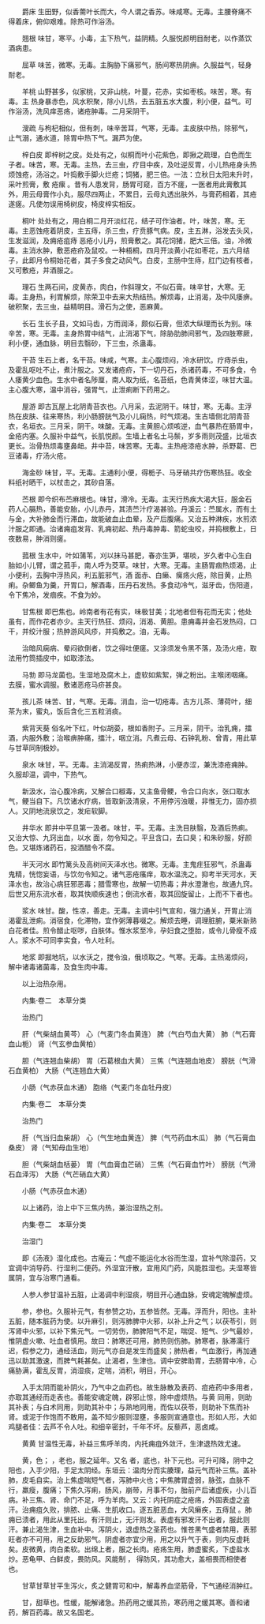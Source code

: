 <!-- { "loadSidebar": true } -->
　　爵床 生田野，似香薷叶长而大，今人谓之香苏。味咸寒。无毒。主腰脊痛不得着床，俯仰艰难。除热可作浴汤。

　　翘根 味甘，寒平。小毒，主下热气，益阴精。久服悦颜明目耐老，以作蒸饮酒病患。

　　屈草 味苦，微寒。无毒。主胸胁下痛邪气，肠间寒热阴痹。久服益气，轻身耐老。

　　羊桃 山野甚多，似家桃，又非山桃，叶蔓，花赤，实如枣核。味苦，寒。有毒。主 热身暴赤色，风水积聚，除小儿热，去五脏五水大腹，利小便，益气。可作浴汤，洗风痒恶疡，诸疮肿毒。二月采阴干。

　　溲疏 与枸杞相似，但有刺，味辛苦耳，气寒，无毒。主皮肤中热，除邪气，止气溺，通水道，除胃中热下气。漏芦为使。

　　梓白皮 即梓树之皮。处处有之，似桐而叶小花紫色，即揪之疏理，白色而生子者。味苦，寒。无毒。主热，去三虫，疗目中疾，及吐逆反胃，小儿热疮身头热烦蚀疮，汤浴之。叶捣敷手脚火烂疮；饲猪，肥三倍。一法：立秋日太阳未升时，采叶煎膏，敷 疮瘰 。昔有人患发背，肠胃可窥，百方不瘥，一医者用此膏敷其外，用云母膏作小丸，服尽四两止，不累日，云母丸透出肤外，与膏药相着，其疮遂瘥。凡使勿误用椅树皮，椅皮梓实相反。

　　桐叶 处处有之，用白桐二月开淡红花，结子可作油者。叶，味苦，寒。无毒。主恶蚀疮着阴皮，主五痔，杀三虫，疗贲豚气病。皮，主五淋，浴发去头风，生发滋润，及痈疮疽痔 恶疮小儿丹，煎膏敷之。其花饲猪，肥大三倍。油，冷微毒。主消水肿，敷恶疮疥及鼠咬。一种梧桐，四月开淡黄小花如枣花，五六月结子，此即月令桐始花者，其子多食之动风气。白皮，主肠中生痔，肛门边有核者，又可敷疮，并酒服之。

　　理石 生两石间，皮黄赤，肉白，作斜理文，不似石膏。味辛甘，大寒。无毒。主身热，利胃解烦，除荣卫中去来大热结热。解烦毒，止消渴，及中风痿痹。破积聚，去三虫，益精明目。滑石为之使，恶麻黄。

　　长石 生长子县，文如马齿，方而润泽，颇似石膏，但浓大纵理而长为别。味辛苦，寒。无毒。主身热胃中结气，止消渴下气，除胁肋肺间邪气，及四肢寒厥，利小便，通血脉，明目去翳砂，下三虫，杀蛊毒。

　　干苔 生石上者，名干苔。味咸，气寒。主心腹烦闷，冷水研饮。疗痔杀虫，及霍乱呕吐不止，煮汁服之。又发诸疮疥，下一切丹石，杀诸药毒，不可多食，令人痿黄少血色。生水中者名陟厘，南人取为纸，名苔纸，色青黄体涩，味甘大温。主心腹大寒，温中消谷，强胃气，止泄痢断下药用之。

　　屋游 即古瓦屋上北阴青苔衣也。八月采，去泥阴干。味甘，寒。无毒。主浮热在皮肤、往来寒热，利小肠膀胱气及小儿痫热，时气烦渴。生古墙侧北阴青苔衣，名垣衣。三月采，阴干。味酸。无毒。主黄胆心烦咳逆，血气暴热在肠胃中，金疮内塞。久服补中益气，长肌悦颜。生墙上者名土马鬃，岁多雨则茂盛，比垣衣更长。治骨热烦毒壅鼻衄。井中苔，味苦寒。无毒。主热疮漆疮水肿，杀野葛、巴豆诸毒，疗汤火疮。

　　海金砂 味甘，平。无毒。主通利小便，得栀子、马牙硝共疗伤寒热狂。收全料纸衬晒干，以杖击之，其砂自落。

　　苎根 即今织布苎麻根也。味甘，滑冷。无毒。主天行热疾大渴大狂，服金石药人心膈热，善能安胎，小儿赤丹，其渍苎汁疗渴甚验。丹溪云：苎属水，而有土与金，大补肺金而行滞血，故能破血止血晕，及产后腹痛。又治五种淋疾，水煎浓汁服之即通。治诸痈疽发背、乳痈初起、热丹毒肿毒、箭蛇虫咬，并捣根敷上，日夜数易，肿消则瘥。

　　菰根 生水中，叶如蒲苇，刈以抹马甚肥，春亦生笋，堪啖，岁久者中心生白胎如小儿臂，谓之菰手，南人呼为茭草。味甘，大寒。无毒。主肠胃痼热烦渴，止小便利，去胸中浮热风，利五脏邪气，酒 面赤、白癞、瘰疡火疮，除目黄，止热痢。杂鲫鱼为羹，开胃口，解酒毒，压丹石发热。多食动冷气，滋牙齿，伤阳道，令下焦冷，发痼疾。不食为妙。

　　甘焦根 即巴焦也。岭南者有花有实，味极甘美；北地者但有花而无实；他处虽有，而作花者亦少。主天行热狂、烦闷，消渴、黄胆。患痈毒并金石发热闷，口干，并绞汁服；热肿游风风疹，并捣敷之。油，无毒。

　　治暗风痫病、晕闷欲倒者，饮之得吐便瘥。又涂须发令黑不落，及汤火疮，取法用竹筒插皮中，如取漆法。

　　马勃 即马龙菌也。生湿地及腐木上，虚软如紫絮，弹之粉出。主喉闭咽痛。去膜，蜜水调服。敷诸恶疮马疥甚良。

　　孩儿茶 味苦、甘，气寒。无毒。消血，治一切疮毒。古方儿茶、薄荷叶，细茶为末，蜜丸，饭后含化三五粒消痰。

　　紫背天葵 俗名叶下红，叶似胡荽，根如香附子。三月采，阴干。治乳痈，擂酒，内服外敷；治喉痹肿痛，擂汁，咽立消。凡煮云母、石钟乳粉、曾青，用此草与甘草同制极妙。

　　泉水 味甘，平。无毒。主消渴反胃，热痢热淋，小便赤涩，兼洗漆疮痈肿。久服却温，调中，下热气。

　　新汲水，治心腹冷病，又解合口椒毒，又主鱼骨鲠，令合口向水，张口取水气，鲠当自下。凡饮诸水疗病，皆取新汲清泉，不用停污浊暖，非惟无力，固亦损人。又阴地流泉饮之，发疟软脚。

　　井华水 即井中平旦第一汲者。味甘，平。无毒。主洗目肤翳，及酒后热痢。又治大惊、九窍出血，以水 面，勿令知之。平旦含口，去口臭；和朱砂服，好颜色。又堪炼诸药石，投酒醋令不腐。

　　半天河水 即竹篱头及高树间天泽水也。微寒。无毒。主鬼疰狂邪气，杀蛊毒鬼精，恍惚妄语，与饮勿令知之。诸气恶疮瘙痒，取水温洗之。抑考半天河水，天泽水也，故治心病狂邪恶毒；腊雪寒也，故解一切热毒；井水澄澈也，故通九窍。后世又用东流水者，取其快顺疾速也；倒流水者，取其回旋留止，上而不下者也。

　　浆水 味甘。酸，性凉，善走。无毒。主调中引气宣和，强力通关，开胃止消渴霍乱泄痢。消宿食，化滞物，宜作粥薄暮啜之。解烦去睡，调理脏腑，粟米新熟白花者佳。煎令醋止呕哕，白肤体。惟水浆至冷，孕妇食之堕胎，或令儿骨瘦不成人。浆水不可同李实食，令人吐利。

　　地浆 即掘地坑，以水沃之，搅令浊，俄顷取之。气寒。无毒。主热渴烦闷，解中诸毒诸菌毒，及食生肉中毒。

　　以上治热杂用。

　　内集·卷二　本草分类

　　治热门

　　肝（气柴胡血黄芩） 心（气麦门冬血黄连） 脾（气白芍血大黄） 肺（气石膏血山栀） 肾（气玄参血黄柏）

　　胆（气连翘血柴胡） 胃（石葛根血大黄） 三焦（气连翘血地皮） 膀胱（气滑石血黄柏） 大肠（气连翘血大黄）

　　小肠（气赤茯血木通） 胞络（气麦门冬血牡丹皮）

　　内集·卷二　本草分类

　　治热门

　　肝（气当归血柴胡） 心（气生地血黄连） 脾（气芍药血木瓜） 肺（气石膏血桑皮） 肾（气知母血生地）

　　胆（气柴胡血栝蒌） 胃（气血膏血芒硝） 三焦（气石膏血竹叶） 膀胱（气滑石血泽泻） 大肠（气芒硝血大黄）

　　小肠（气赤茯血木通）

　　以上诸药，治上中下三焦内热，兼治湿热之剂。

　　内集·卷二　本草分类

　　治湿门

　　即《汤液》湿化成也。古庵云：气虚不能运化水谷而生湿，宜补气除湿药，又宜调中消导药、行湿利二便药。外湿宜汗散，宜用风门药，风能胜湿也。夫湿寒皆属阴，宜与治寒门通看。

　　人参人参甘温补五脏，止渴调中利湿痰，明目开心通血脉，安魂定魄解虚烦。

　　参，参也。久服补元气，有参赞之功，五参皆然。无毒。浮而升，阳也。主补五脏，随本脏药为使。以升麻引，则泻肺脾中火邪，以补上升之气；以茯苓引，则泻肾中火邪，以补下焦元气。一切劳伤，肺脾阳气不足，喘促、短气、少气最妙，惟阴虚火嗽、吐血者慎用。故曰：肺寒还可用，肺热则伤肺。肺寒者，脉滞濡行迟，假参之力，通经活血，则元气亦自是发生而盛矣；肺热者，气血激行，再加通迅以助其激速，而脾气耗甚矣。止渴者，生津也。调中安脾助胃，去肠胃中冷，心痛胁满，霍乱反胃，消湿痰，定喘，消积，明目，开心。

　　入手太阴而能补阴火，乃气中之血药也。故生脉散及表药、痘疮药中多用者，亦取其通经而走表也。善能安魂定魄，辟邪止惊，除中虚烦热。与黄 同用，则助其补表；与白术同用，则助其补中；与熟地同用，而佐以茯苓，则助补下焦而补肾。或泥于作饱而不敢用，盖不知少服则湿壅，多服则宣通意也。形如人形，大如鸡腿者佳：去芦不令人吐。和细辛密封，千年不坏。反藜芦，恶卤咸。

　　黄黄 甘温性无毒，补益三焦呼羊肉，内托痈疽外敛汗，生津退热效尤速。

　　黄，色； ，老也，服之延年。又名 者，底也，补下元也。可升可降，阴中之阳也，入手少阳，手足太阴经。东垣云：温肉分而实腠理，益元气而补三焦。盖补肺，皮毛自实。治上焦虚喘短气者，泻肺中火也；中焦脾胃虚弱，脉弦，血脉不行，羸瘦，腹痛；下焦久泻痢，肠风，崩带，月事不匀，胎前产后诸虚疾，小儿百病。补三焦、肾、命门不足，呼为羊肉。又云：内托阴症之疮疡，外固表虚之盗汗。治痈疽久败，排脓、止痛、生肌收口。逐五脏恶血，大风癞疾，五痔鼠 。肺痈已溃者，用此从里托出。有汗则止，无汗则发。表虚有邪发汗不出者，服此则汗。兼止渴生津，生血补中。泻阴火，退虚热之圣药也。惟苍黑气盛者禁用，表邪旺者亦不可用，用之反助邪气。阴虚者亦宜少用，用之以升气于表，则内反虚耗矣。皮微黄，肉白柔软。出绵上者，服之长肉。疮疡生用，肺虚蜜炙，下虚盐水炒。恶龟甲、白鲜皮，畏防风。风能制 ， 得防风，其功愈大，盖相畏而相使者也。

　　甘草甘草甘平生泻火，炙之健胃可和中，解毒养血坚筋骨，下气通经消肿红。

　　甘，甜草也。性缓，能解诸急。热药用之缓其热，寒药用之缓其寒。善和诸药，解百药毒。故又名国老。

